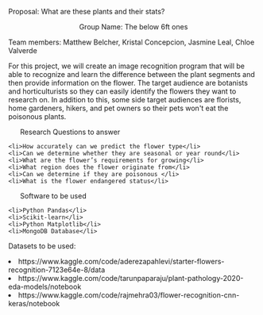 <hl align="center"> Proposal: What are these plants and their stats?  </h1>

<p align="center"> Group Name: The below 6ft ones </p>


Team members: Matthew Belcher, Kristal Concepcion, Jasmine Leal, Chloe Valverde


For this project, we will create an image recognition program that will be able to recognize and learn the difference between the plant segments and then provide information on the flower. The target audience are botanists and horticulturists so they can easily identify the flowers they want to research on. In addition to this, some side target audiences are florists, home gardeners, hikers, and pet owners so their pets won't eat the poisonous plants. 
	

<ul>Research Questions to answer</ul>

	<li>How accurately can we predict the flower type</li>
	<li>Can we determine whether they are seasonal or year round</li>
	<li>What are the flower’s requirements for growing</li>
	<li>What region does the flower originate from</li>
	<li>Can we determine if they are poisonous </li>
	<li>What is the flower endangered status</li>


<ul>Software to be used</ul>

	<li>Python Pandas</li>
	<li>Scikit-learn</li>
	<li>Python Matplotlib</li>
	<li>MongoDB Database</li>

Datasets to be used: 
<li>https://www.kaggle.com/code/aderezapahlevi/starter-flowers-recognition-7123e64e-8/data</li>
<li>https://www.kaggle.com/code/tarunpaparaju/plant-pathology-2020-eda-models/notebook</li>

<li>https://www.kaggle.com/code/rajmehra03/flower-recognition-cnn-keras/notebook</li>



